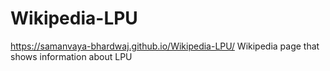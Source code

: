 # Wikipedia-LPU
https://samanvaya-bhardwaj.github.io/Wikipedia-LPU/
Wikipedia page that shows information about LPU
